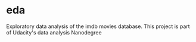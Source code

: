# eda
Exploratory data analysis of the imdb movies database. This project is part of Udacity's data analysis Nanodegree
